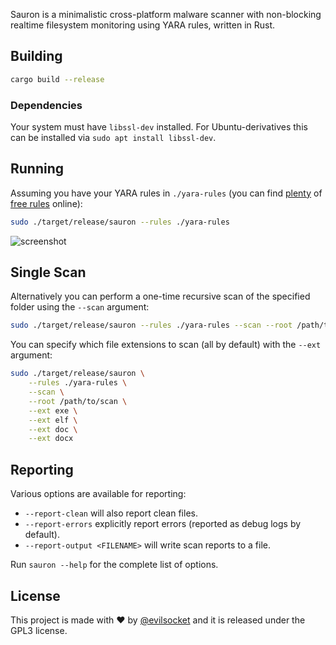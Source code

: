 Sauron is a minimalistic cross-platform malware scanner with non-blocking realtime filesystem monitoring using YARA rules, written in Rust.

## Building

```sh
cargo build --release
```

### Dependencies

Your system must have `libssl-dev` installed. For Ubuntu-derivatives this can be installed via `sudo apt install libssl-dev`. 

## Running 

Assuming you have your YARA rules in `./yara-rules` (you can find [plenty](https://github.com/elastic/protections-artifacts) of [free rules](https://github.com/Yara-Rules/rules) online):

```sh
sudo ./target/release/sauron --rules ./yara-rules
```

![screenshot](https://i.imgur.com/Dw5N9RR.png)

## Single Scan

Alternatively you can perform a one-time recursive scan of the specified folder using the `--scan` argument:

```sh
sudo ./target/release/sauron --rules ./yara-rules --scan --root /path/to/scan
```

You can specify which file extensions to scan (all by default) with the `--ext` argument:

```sh
sudo ./target/release/sauron \
    --rules ./yara-rules \
    --scan \
    --root /path/to/scan \
    --ext exe \
    --ext elf \
    --ext doc \
    --ext docx
```

## Reporting

Various options are available for reporting:

* `--report-clean` will also report clean files.
* `--report-errors` explicitly report errors (reported as debug logs by default).
* `--report-output <FILENAME>` will write scan reports to a file.

Run `sauron --help` for the complete list of options. 

## License

This project is made with ♥  by [@evilsocket](https://twitter.com/evilsocket) and it is released under the GPL3 license.
